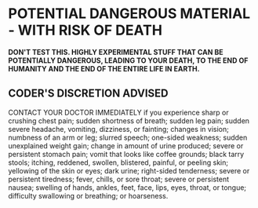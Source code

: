 # POTENTIAL DANGEROUS MATERIAL - WITH RISK OF DEATH #

**DON'T TEST THIS. HIGHLY EXPERIMENTAL STUFF THAT CAN BE POTENTIALLY DANGEROUS, LEADING TO YOUR DEATH, TO THE END OF HUMANITY AND THE END OF THE ENTIRE LIFE IN EARTH.**

## CODER'S DISCRETION ADVISED ##




CONTACT YOUR DOCTOR IMMEDIATELY if you experience sharp or crushing chest pain; sudden shortness of breath; sudden leg pain; sudden severe headache, vomiting, dizziness, or fainting; changes in vision; numbness of an arm or leg; slurred speech; one-sided weakness; sudden unexplained weight gain; change in amount of urine produced; severe or persistent stomach pain; vomit that looks like coffee grounds; black tarry stools; itching, reddened, swollen, blistered, painful, or peeling skin; yellowing of the skin or eyes; dark urine; right-sided tenderness; severe or persistent tiredness; fever, chills, or sore throat; severe or persistent nausea; swelling of hands, ankles, feet, face, lips, eyes, throat, or tongue; difficulty swallowing or breathing; or hoarseness.
